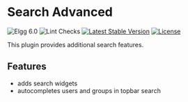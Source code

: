 # Search Advanced

![Elgg 6.0](https://img.shields.io/badge/Elgg-6.0-green.svg)
![Lint Checks](https://github.com/ColdTrick/search_advanced/actions/workflows/lint.yml/badge.svg?event=push)
[![Latest Stable Version](https://poser.pugx.org/ColdTrick/search_advanced/v/stable.svg)](https://packagist.org/packages/ColdTrick/search_advanced)
[![License](https://poser.pugx.org/ColdTrick/search_advanced/license.svg)](https://packagist.org/packages/ColdTrick/search_advanced)

This plugin provides additional search features.

## Features

- adds search widgets
- autocompletes users and groups in topbar search
